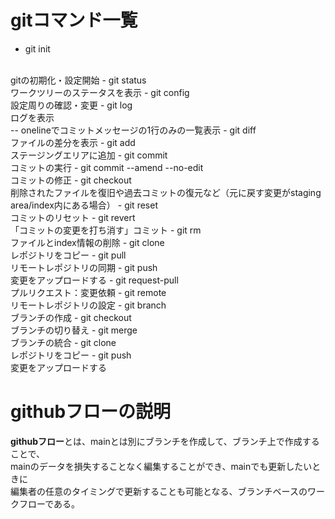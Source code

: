 # gitコマンド一覧

- git init
<br>
 gitの初期化・設定開始
- git status
<br>
 ワークツリーのステータスを表示
- git config 
<br>
 設定周りの確認・変更
- git log
<br>
 ログを表示
<br>
 -- onelineでコミットメッセージの1行のみの一覧表示
- git diff
<br>
 ファイルの差分を表示
- git add
<br>
 ステージングエリアに追加
- git commit 
<br>
 コミットの実行
- git commit --amend --no-edit
<br>
 コミットの修正
- git checkout
<br>
 削除されたファイルを復旧や過去コミットの復元など（元に戻す変更がstaging area/index内にある場合）
- git reset
<br>
 コミットのリセット
- git revert
<br>
 「コミットの変更を打ち消す」コミット
- git rm
<br>
 ファイルとindex情報の削除
- git clone
<br>
 レポジトリをコピー
- git pull
<br>
 リモートレポジトリの同期	
- git push
<br>
 変更をアップロードする
- git request-pull
<br>
 プルリクエスト：変更依頼
- git remote
<br>
 リモートレポジトリの設定
- git branch
<br>
 ブランチの作成
- git checkout
<br>
 ブランチの切り替え
- git merge
<br>
 ブランチの統合
- git clone
<br>
 レポジトリをコピー
- git push
<br>
 変更をアップロードする

# githubフローの説明

**githubフロー**とは、mainとは別にブランチを作成して、ブランチ上で作成することで、
<br>
 mainのデータを損失することなく編集することができ、mainでも更新したいときに
<br>
 編集者の任意のタイミングで更新することも可能となる、ブランチベースのワークフローである。 